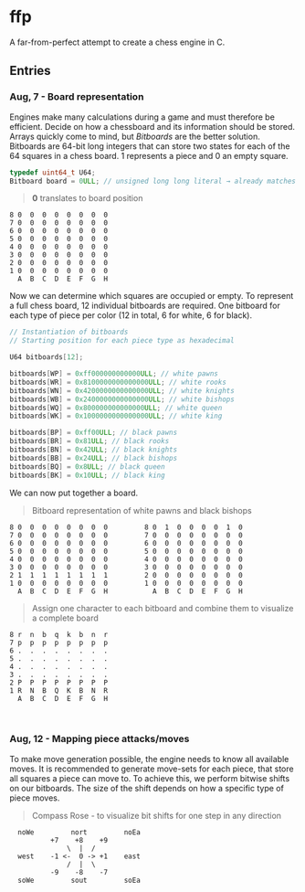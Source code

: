 # ffp

A far-from-perfect attempt to create a chess engine in C.

## Entries
### Aug, 7 - Board representation
Engines make many calculations during a game and must therefore be efficient. Decide on how a chessboard and its information should be stored.
Arrays quickly come to mind, but *Bitboards* are the better solution. Bitboards are 64-bit long integers that
can store two states for each of the 64 squares in a chess board. 1 represents a piece and 0 an empty square.

```c
typedef uint64_t U64;
Bitboard board = 0ULL; // unsigned long long literal → already matches uint64_t
```

> **0** translates to board position
```
8 0  0  0  0  0  0  0  0
7 0  0  0  0  0  0  0  0
6 0  0  0  0  0  0  0  0
5 0  0  0  0  0  0  0  0
4 0  0  0  0  0  0  0  0
3 0  0  0  0  0  0  0  0
2 0  0  0  0  0  0  0  0
1 0  0  0  0  0  0  0  0
  A  B  C  D  E  F  G  H
```

Now we can determine which squares are occupied or empty. To represent a full chess board, 12 individual bitboards are required. One bitboard for each type of piece per color (12 in total, 6 for white, 6 for black).
```c
// Instantiation of bitboards
// Starting position for each piece type as hexadecimal

U64 bitboards[12];

bitboards[WP] = 0xff000000000000ULL; // white pawns
bitboards[WR] = 0x8100000000000000ULL; // white rooks
bitboards[WN] = 0x4200000000000000ULL; // white knights
bitboards[WB] = 0x2400000000000000ULL; // white bishops
bitboards[WQ] = 0x800000000000000ULL; // white queen
bitboards[WK] = 0x1000000000000000ULL; // white king

bitboards[BP] = 0xff00ULL; // black pawns
bitboards[BR] = 0x81ULL; // black rooks
bitboards[BN] = 0x42ULL; // black knights
bitboards[BB] = 0x24ULL; // black bishops
bitboards[BQ] = 0x8ULL; // black queen
bitboards[BK] = 0x10ULL; // black king
```
We can now put together a board.

> Bitboard representation of white pawns and black bishops
```
8 0  0  0  0  0  0  0  0         8 0  1  0  0  0  0  1  0
7 0  0  0  0  0  0  0  0         7 0  0  0  0  0  0  0  0
6 0  0  0  0  0  0  0  0         6 0  0  0  0  0  0  0  0
5 0  0  0  0  0  0  0  0         5 0  0  0  0  0  0  0  0
4 0  0  0  0  0  0  0  0         4 0  0  0  0  0  0  0  0
3 0  0  0  0  0  0  0  0         3 0  0  0  0  0  0  0  0
2 1  1  1  1  1  1  1  1         2 0  0  0  0  0  0  0  0
1 0  0  0  0  0  0  0  0         1 0  0  0  0  0  0  0  0
  A  B  C  D  E  F  G  H           A  B  C  D  E  F  G  H
```
> Assign one character to each bitboard and combine them to visualize a complete board
```
8 r  n  b  q  k  b  n  r
7 p  p  p  p  p  p  p  p
6 .  .  .  .  .  .  .  .
5 .  .  .  .  .  .  .  .
4 .  .  .  .  .  .  .  .
3 .  .  .  .  .  .  .  .
2 P  P  P  P  P  P  P  P
1 R  N  B  Q  K  B  N  R
  A  B  C  D  E  F  G  H
```

<br>

### Aug, 12 - Mapping piece attacks/moves
To make move generation possible, the engine needs to know all available moves. It is recommended to generate move-sets for each piece, that store all squares a piece can move to.
To achieve this, we perform bitwise shifts on our bitboards. The size of the shift depends on how a specific type of piece moves.

> Compass Rose - to visualize bit shifts for one step in any direction
```
  noWe         nort         noEa
          +7    +8    +9
              \  |  /
  west    -1 <-  0 -> +1    east
              /  |  \
          -9    -8    -7
  soWe         sout         soEa
```
